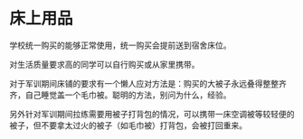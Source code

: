 # 床上用品

学校统一购买的能够正常使用，统一购买会提前送到宿舍床位。

对生活质量要求高的同学可以自行购买或从家里携带。

对于军训期间床铺的要求有一个懒人应对方法是：购买的大被子永远叠得整整齐齐，自己睡觉盖一个毛巾被。聪明的方法，别问为什么，经验。

另外针对军训期间拉练需要用被子打背包的情况，可以携带一床空调被等较轻便的被子，但不要拿太过火的被子（如毛巾被）打背包，会被打回重来。
